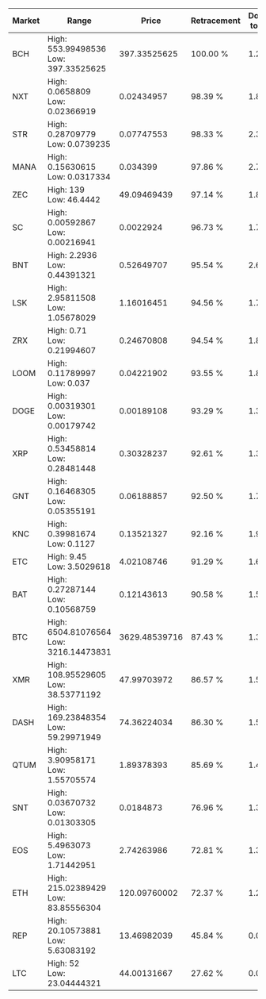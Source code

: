 | Market | Range | Price| Retracement | Doubles to 50% |
| --- | --- | --- | --- | --- |
| BCH | High: 553.99498536<br />Low: 397.33525625 | 397.33525625 | 100.00 % | 1.20 |
| NXT | High: 0.0658809<br />Low: 0.02366919 | 0.02434957 | 98.39 % | 1.84 |
| STR | High: 0.28709779<br />Low: 0.0739235 | 0.07747553 | 98.33 % | 2.33 |
| MANA | High: 0.15630615<br />Low: 0.0317334 | 0.034399 | 97.86 % | 2.73 |
| ZEC | High: 139<br />Low: 46.4442 | 49.09469439 | 97.14 % | 1.89 |
| SC | High: 0.00592867<br />Low: 0.00216941 | 0.0022924 | 96.73 % | 1.77 |
| BNT | High: 2.2936<br />Low: 0.44391321 | 0.52649707 | 95.54 % | 2.60 |
| LSK | High: 2.95811508<br />Low: 1.05678029 | 1.16016451 | 94.56 % | 1.73 |
| ZRX | High: 0.71<br />Low: 0.21994607 | 0.24670808 | 94.54 % | 1.88 |
| LOOM | High: 0.11789997<br />Low: 0.037 | 0.04221902 | 93.55 % | 1.83 |
| DOGE | High: 0.00319301<br />Low: 0.00179742 | 0.00189108 | 93.29 % | 1.32 |
| XRP | High: 0.53458814<br />Low: 0.28481448 | 0.30328237 | 92.61 % | 1.35 |
| GNT | High: 0.16468305<br />Low: 0.05355191 | 0.06188857 | 92.50 % | 1.76 |
| KNC | High: 0.39981674<br />Low: 0.1127 | 0.13521327 | 92.16 % | 1.90 |
| ETC | High: 9.45<br />Low: 3.5029618 | 4.02108746 | 91.29 % | 1.61 |
| BAT | High: 0.27287144<br />Low: 0.10568759 | 0.12143613 | 90.58 % | 1.56 |
| BTC | High: 6504.81076564<br />Low: 3216.14473831 | 3629.48539716 | 87.43 % | 1.34 |
| XMR | High: 108.95529605<br />Low: 38.53771192 | 47.99703972 | 86.57 % | 1.54 |
| DASH | High: 169.23848354<br />Low: 59.29971949 | 74.36224034 | 86.30 % | 1.54 |
| QTUM | High: 3.90958171<br />Low: 1.55705574 | 1.89378393 | 85.69 % | 1.44 |
| SNT | High: 0.03670732<br />Low: 0.01303305 | 0.0184873 | 76.96 % | 1.35 |
| EOS | High: 5.4963073<br />Low: 1.71442951 | 2.74263986 | 72.81 % | 1.31 |
| ETH | High: 215.02389429<br />Low: 83.85556304 | 120.09760002 | 72.37 % | 1.24 |
| REP | High: 20.10573881<br />Low: 5.63083192 | 13.46982039 | 45.84 % | 0.00 |
| LTC | High: 52<br />Low: 23.04444321 | 44.00131667 | 27.62 % | 0.00 |
